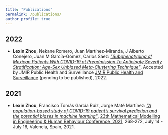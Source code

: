 ```yaml
---
title: "Publications"
permalink: /publications/
author_profile: true
---
```


2022
----
* **Lexin Zhou**, Nekane Romero, Juan Martínez-Miranda, J Alberto Conejero, Juan M García-Gómez, Carlos Sáez: [*"Subphenotyping of Mexican Patients With COVID-19 at Preadmission To Anticipate Severity Stratification: Age-Sex Unbiased Meta-Clustering Technique"*](https://publichealth.jmir.org/2022/3/e30032), Accepted by JMIR Public Health and Surveillance [JMIR Public Health and Surveillance](https://publichealth.jmir.org/) (pending to be published), 2022.


2021
----
* **Lexin Zhou**, Francisco Tomás García Ruiz, Jorge Maté Martínez: [*"A population-based study of COVID-19 patient’s survival prediction and the potential biases in machine learning"*](https://jornadas.imm.upv.es/proceedings/Modelling2021.pdf), [23th Mathematical Modelling in Engineering & Human Behaviour Conference, 2021](https://www.imm.upv.es/jornadas/2021/home.html), 268-272, July 14 - July 16, Valencia, Spain, 2021.

